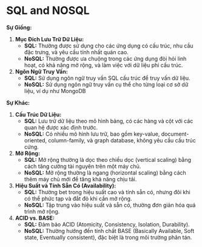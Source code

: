 # SQL and NOSQL

**Sự Giống:**

1. **Mục Đích Lưu Trữ Dữ Liệu:**
   * **SQL:** Thường được sử dụng cho các ứng dụng có cấu trúc, nhu cầu đặc trưng, và yêu cầu tính nhất quán cao.
   * **NoSQL:** Thường được ưa chuộng trong các ứng dụng đòi hỏi linh hoạt, có khả năng mở rộng, và làm việc với dữ liệu phi cấu trúc.
2. **Ngôn Ngữ Truy Vấn:**
   * **SQL:** Sử dụng ngôn ngữ truy vấn SQL cấu trúc để truy vấn dữ liệu.
   * **NoSQL:** Sử dụng ngôn ngữ truy vấn cụ thể cho từng loại cơ sở dữ liệu, ví dụ như MongoDB

**Sự Khác:**

1. **Cấu Trúc Dữ Liệu:**
   * **SQL:** Lưu trữ dữ liệu theo mô hình bảng, có các hàng và cột với các quan hệ được xác định trước.
   * **NoSQL:** Có nhiều mô hình lưu trữ, bao gồm key-value, document-oriented, column-family, và graph database, không yêu cầu cấu trúc cứng.
2. **Mở Rộng:**
   * **SQL:** Mở rộng thường là dọc theo chiều dọc (vertical scaling) bằng cách tăng cường tài nguyên trên một máy chủ.
   * **NoSQL:** Mở rộng thường là ngang (horizontal scaling) bằng cách thêm máy chủ mới để tăng khả năng chịu tải.
3. **Hiệu Suất và Tính Sẵn Có (Availability):**
   * **SQL:** Thường bet trong hiệu suất cao và tính sẵn có, nhưng đôi khi có thể phức tạp và đắt đỏ khi cần mở rộng.
   * **NoSQL:** Tập trung vào hiệu suất và sẵn có, thường đơn giản hóa quá trình mở rộng.
4. **ACID vs. BASE:**
   * **SQL:** Đảm bảo ACID (Atomicity, Consistency, Isolation, Durability).
   * **NoSQL:** Thường hướng đến tính chất BASE (Basically Available, Soft state, Eventually consistent), đặc biệt là trong môi trường phân tán.
